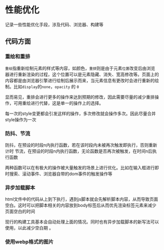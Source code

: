 # 性能优化

记录一些性能优化手段，涉及代码、浏览器、构建等

## 代码方面

### 重绘和重排

`重绘`指重新绘制元素的样式等内容，如颜色，`重排`则是由于元素`位置`改变后由浏览器进行重新渲染的过程，这个位置可以是元素隐藏、消失、宽高修改等。页面上的内容都是由浏览器引擎进行绘制后展示而来，当元素信息有更改时会进行重新的绘制。比如`display`的`none`，`opacity` 的 `0`

显而易见，重排会进行更多的操作来达到预期的修改，因此需要尽量的减少重排操作，可用重绘进行代替，这是单一的操作上的选择。

每一次的style变更都会引发这样的操作，多次修改就会操作多次。因此尽量合并style操作为一次

### 防抖、节流

防抖，在预设的时段n内执行函数，若在该时段内未被再次触发即执行，否则重新计时
节流，在预设的时段n内执行函数，无论函数是否再次被触发，在时间n后执行函数

两种函数可以在有极大的操作被大量触发的场景上进行优化。比如在输入框进行即时搜索、滚动事件、浏览器自带的dom事件的触发操作等

### 异步加载脚本

html文件中的代码从上到下执行，遇到js脚本就会先解析脚本内容，从而导致页面空白。这时可以把脚本相关的内容放到body标签后从而优先渲染标签元素来减少页面空白的时间

现行的构建工具基本会自动处理上面的情况。同时也有异步加载脚本的新写法可以使用，以此减少空白期
。

### 使用webp格式的图片
